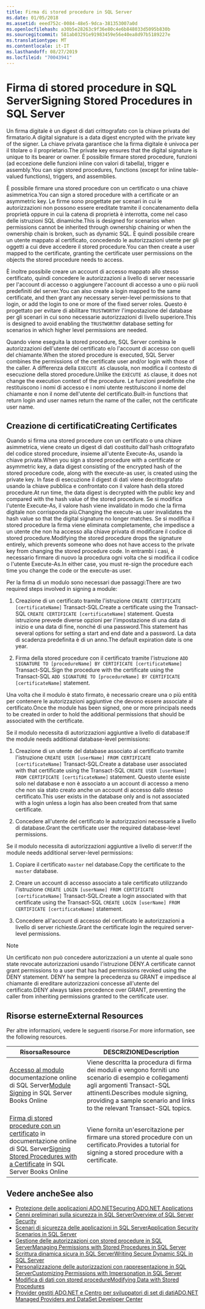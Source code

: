 ```yaml
---
title: Firma di stored procedure in SQL Server
ms.date: 01/05/2018
ms.assetid: eeed752c-0084-48e5-9dca-381353007a0d
ms.openlocfilehash: a30b5e28263c9f36e80c4e6b848033d5095b830b
ms.sourcegitcommit: 581ab03291e91983459e56e40ea8d97b5189227e
ms.translationtype: MT
ms.contentlocale: it-IT
ms.lasthandoff: 08/27/2019
ms.locfileid: "70043941"
---
```

# <a name="signing-stored-procedures-in-sql-server"></a><span data-ttu-id="fbdfd-102">Firma di stored procedure in SQL Server</span><span class="sxs-lookup"><span data-stu-id="fbdfd-102">Signing Stored Procedures in SQL Server</span></span>

<span data-ttu-id="fbdfd-103">Un firma digitale è un digest di dati crittografato con la chiave privata del firmatario.</span><span class="sxs-lookup"><span data-stu-id="fbdfd-103">A digital signature is a data digest encrypted with the private key of the signer.</span></span> <span data-ttu-id="fbdfd-104">La chiave privata garantisce che la firma digitale è univoca per il titolare o il proprietario.</span><span class="sxs-lookup"><span data-stu-id="fbdfd-104">The private key ensures that the digital signature is unique to its bearer or owner.</span></span> <span data-ttu-id="fbdfd-105">È possibile firmare stored procedure, funzioni (ad eccezione delle funzioni inline con valori di tabella), trigger e assembly.</span><span class="sxs-lookup"><span data-stu-id="fbdfd-105">You can sign stored procedures, functions (except for inline table-valued functions), triggers, and assemblies.</span></span>

<span data-ttu-id="fbdfd-106">È possibile firmare una stored procedure con un certificato o una chiave asimmetrica.</span><span class="sxs-lookup"><span data-stu-id="fbdfd-106">You can sign a stored procedure with a certificate or an asymmetric key.</span></span> <span data-ttu-id="fbdfd-107">Le firme sono progettate per scenari in cui le autorizzazioni non possono essere ereditate tramite il concatenamento della proprietà oppure in cui la catena di proprietà è interrotta, come nel caso delle istruzioni SQL dinamiche.</span><span class="sxs-lookup"><span data-stu-id="fbdfd-107">This is designed for scenarios when permissions cannot be inherited through ownership chaining or when the ownership chain is broken, such as dynamic SQL.</span></span> <span data-ttu-id="fbdfd-108">È quindi possibile creare un utente mappato al certificato, concedendo le autorizzazioni utente per gli oggetti a cui deve accedere il stored procedure.</span><span class="sxs-lookup"><span data-stu-id="fbdfd-108">You can then create a user mapped to the certificate, granting the certificate user permissions on the objects the stored procedure needs to access.</span></span>

<span data-ttu-id="fbdfd-109">È inoltre possibile creare un account di accesso mappato allo stesso certificato, quindi concedere le autorizzazioni a livello di server necessarie per l'account di accesso o aggiungere l'account di accesso a uno o più ruoli predefiniti del server.</span><span class="sxs-lookup"><span data-stu-id="fbdfd-109">You can also create a login mapped to the same certificate, and then grant any necessary server-level permissions to that login, or add the login to one or more of the fixed server roles.</span></span> <span data-ttu-id="fbdfd-110">Questo è progettato per evitare di abilitare `TRUSTWORTHY` l'impostazione del database per gli scenari in cui sono necessarie autorizzazioni di livello superiore.</span><span class="sxs-lookup"><span data-stu-id="fbdfd-110">This is designed to avoid enabling the `TRUSTWORTHY` database setting for scenarios in which higher level permissions are needed.</span></span>

<span data-ttu-id="fbdfd-111">Quando viene eseguita la stored procedure, SQL Server combina le autorizzazioni dell'utente del certificato e/o l'account di accesso con quelli del chiamante.</span><span class="sxs-lookup"><span data-stu-id="fbdfd-111">When the stored procedure is executed, SQL Server combines the permissions of the certificate user and/or login with those of the caller.</span></span> <span data-ttu-id="fbdfd-112">A differenza della `EXECUTE AS` clausola, non modifica il contesto di esecuzione della stored procedure.</span><span class="sxs-lookup"><span data-stu-id="fbdfd-112">Unlike the `EXECUTE AS` clause, it does not change the execution context of the procedure.</span></span> <span data-ttu-id="fbdfd-113">Le funzioni predefinite che restituiscono i nomi di accesso e i nomi utente restituiscono il nome del chiamante e non il nome dell'utente del certificato.</span><span class="sxs-lookup"><span data-stu-id="fbdfd-113">Built-in functions that return login and user names return the name of the caller, not the certificate user name.</span></span>

## <a name="creating-certificates"></a><span data-ttu-id="fbdfd-114">Creazione di certificati</span><span class="sxs-lookup"><span data-stu-id="fbdfd-114">Creating Certificates</span></span>

<span data-ttu-id="fbdfd-115">Quando si firma una stored procedure con un certificato o una chiave asimmetrica, viene creato un digest di dati costituito dall'hash crittografato del codice stored procedure, insieme all'utente Execute-As, usando la chiave privata.</span><span class="sxs-lookup"><span data-stu-id="fbdfd-115">When you sign a stored procedure with a certificate or asymmetric key, a data digest consisting of the encrypted hash of the stored procedure code, along with the execute-as user, is created using the private key.</span></span> <span data-ttu-id="fbdfd-116">In fase di esecuzione il digest di dati viene decrittografato usando la chiave pubblica e confrontato con il valore hash della stored procedure.</span><span class="sxs-lookup"><span data-stu-id="fbdfd-116">At run time, the data digest is decrypted with the public key and compared with the hash value of the stored procedure.</span></span> <span data-ttu-id="fbdfd-117">Se si modifica l'utente Execute-As, il valore hash viene invalidato in modo che la firma digitale non corrisponda più.</span><span class="sxs-lookup"><span data-stu-id="fbdfd-117">Changing the execute-as user invalidates the hash value so that the digital signature no longer matches.</span></span> <span data-ttu-id="fbdfd-118">Se si modifica il stored procedure la firma viene eliminata completamente, che impedisce a un utente che non ha accesso alla chiave privata di modificare il codice di stored procedure.</span><span class="sxs-lookup"><span data-stu-id="fbdfd-118">Modifying the stored procedure drops the signature entirely, which prevents someone who does not have access to the private key from changing the stored procedure code.</span></span> <span data-ttu-id="fbdfd-119">In entrambi i casi, è necessario firmare di nuovo la procedura ogni volta che si modifica il codice o l'utente Execute-As.</span><span class="sxs-lookup"><span data-stu-id="fbdfd-119">In either case, you must re-sign the procedure each time you change the code or the execute-as user.</span></span>

<span data-ttu-id="fbdfd-120">Per la firma di un modulo sono necessari due passaggi:</span><span class="sxs-lookup"><span data-stu-id="fbdfd-120">There are two required steps involved in signing a module:</span></span>

1. <span data-ttu-id="fbdfd-121">Creazione di un certificato tramite l'istruzione `CREATE CERTIFICATE [certificateName]` Transact-SQL.</span><span class="sxs-lookup"><span data-stu-id="fbdfd-121">Create a certificate using the Transact-SQL `CREATE CERTIFICATE [certificateName]` statement.</span></span> <span data-ttu-id="fbdfd-122">Questa istruzione prevede diverse opzioni per l'impostazione di una data di inizio e una data di fine, nonché di una password.</span><span class="sxs-lookup"><span data-stu-id="fbdfd-122">This statement has several options for setting a start and end date and a password.</span></span> <span data-ttu-id="fbdfd-123">La data di scadenza predefinita è di un anno.</span><span class="sxs-lookup"><span data-stu-id="fbdfd-123">The default expiration date is one year.</span></span>

1. <span data-ttu-id="fbdfd-124">Firma della stored procedure con il certificato tramite l'istruzione `ADD SIGNATURE TO [procedureName] BY CERTIFICATE [certificateName]` Transact-SQL.</span><span class="sxs-lookup"><span data-stu-id="fbdfd-124">Sign the procedure with the certificate using the Transact-SQL `ADD SIGNATURE TO [procedureName] BY CERTIFICATE [certificateName]` statement.</span></span>

<span data-ttu-id="fbdfd-125">Una volta che il modulo è stato firmato, è necessario creare una o più entità per contenere le autorizzazioni aggiuntive che devono essere associate al certificato.</span><span class="sxs-lookup"><span data-stu-id="fbdfd-125">Once the module has been signed, one or more principals needs to be created in order to hold the additional permissions that should be associated with the certificate.</span></span>

<span data-ttu-id="fbdfd-126">Se il modulo necessita di autorizzazioni aggiuntive a livello di database:</span><span class="sxs-lookup"><span data-stu-id="fbdfd-126">If the module needs additional database-level permissions:</span></span>

1. <span data-ttu-id="fbdfd-127">Creazione di un utente del database associato al certificato tramite l'istruzione `CREATE USER [userName] FROM CERTIFICATE [certificateName]` Transact-SQL.</span><span class="sxs-lookup"><span data-stu-id="fbdfd-127">Create a database user associated with that certificate using the Transact-SQL `CREATE USER [userName] FROM CERTIFICATE [certificateName]` statement.</span></span> <span data-ttu-id="fbdfd-128">Questo utente esiste solo nel database e non è associato a un account di accesso a meno che non sia stato creato anche un account di accesso dallo stesso certificato.</span><span class="sxs-lookup"><span data-stu-id="fbdfd-128">This user exists in the database only and is not associated with a login unless a login has also been created from that same certificate.</span></span>

1. <span data-ttu-id="fbdfd-129">Concedere all'utente del certificato le autorizzazioni necessarie a livello di database.</span><span class="sxs-lookup"><span data-stu-id="fbdfd-129">Grant the certificate user the required database-level permissions.</span></span>

<span data-ttu-id="fbdfd-130">Se il modulo necessita di autorizzazioni aggiuntive a livello di server:</span><span class="sxs-lookup"><span data-stu-id="fbdfd-130">If the module needs additional server-level permissions:</span></span>

1. <span data-ttu-id="fbdfd-131">Copiare il certificato `master` nel database.</span><span class="sxs-lookup"><span data-stu-id="fbdfd-131">Copy the certificate to the `master` database.</span></span>

1. <span data-ttu-id="fbdfd-132">Creare un account di accesso associato a tale certificato utilizzando l'istruzione `CREATE LOGIN [userName] FROM CERTIFICATE [certificateName]` Transact-SQL.</span><span class="sxs-lookup"><span data-stu-id="fbdfd-132">Create a login associated with that certificate using the Transact-SQL `CREATE LOGIN [userName] FROM CERTIFICATE [certificateName]` statement.</span></span>

1. <span data-ttu-id="fbdfd-133">Concedere all'account di accesso del certificato le autorizzazioni a livello di server richieste.</span><span class="sxs-lookup"><span data-stu-id="fbdfd-133">Grant the certificate login the required server-level permissions.</span></span>

> [!NOTE]
> <span data-ttu-id="fbdfd-134">Un certificato non può concedere autorizzazioni a un utente al quale sono state revocate autorizzazioni usando l'istruzione DENY.</span><span class="sxs-lookup"><span data-stu-id="fbdfd-134">A certificate cannot grant permissions to a user that has had permissions revoked using the DENY statement.</span></span> <span data-ttu-id="fbdfd-135">DENY ha sempre la precedenza su GRANT e impedisce al chiamante di ereditare autorizzazioni concesse all'utente del certificato.</span><span class="sxs-lookup"><span data-stu-id="fbdfd-135">DENY always takes precedence over GRANT, preventing the caller from inheriting permissions granted to the certificate user.</span></span>

## <a name="external-resources"></a><span data-ttu-id="fbdfd-136">Risorse esterne</span><span class="sxs-lookup"><span data-stu-id="fbdfd-136">External Resources</span></span>

<span data-ttu-id="fbdfd-137">Per altre informazioni, vedere le seguenti risorse.</span><span class="sxs-lookup"><span data-stu-id="fbdfd-137">For more information, see the following resources.</span></span>

|<span data-ttu-id="fbdfd-138">Risorsa</span><span class="sxs-lookup"><span data-stu-id="fbdfd-138">Resource</span></span>|<span data-ttu-id="fbdfd-139">DESCRIZIONE</span><span class="sxs-lookup"><span data-stu-id="fbdfd-139">Description</span></span>|
|--------------|-----------------|
|<span data-ttu-id="fbdfd-140">[Accesso al modulo](https://go.microsoft.com/fwlink/?LinkId=98590) documentazione online di SQL Server</span><span class="sxs-lookup"><span data-stu-id="fbdfd-140">[Module Signing](https://go.microsoft.com/fwlink/?LinkId=98590) in SQL Server Books Online</span></span>|<span data-ttu-id="fbdfd-141">Viene descritta la procedura di firma dei moduli e vengono forniti uno scenario di esempio e collegamenti agli argomenti Transact-SQL attinenti.</span><span class="sxs-lookup"><span data-stu-id="fbdfd-141">Describes module signing, providing a sample scenario and links to the relevant Transact-SQL topics.</span></span>|
|<span data-ttu-id="fbdfd-142">[Firma di stored procedure con un certificato](/sql/relational-databases/tutorial-signing-stored-procedures-with-a-certificate) in documentazione online di SQL Server</span><span class="sxs-lookup"><span data-stu-id="fbdfd-142">[Signing Stored Procedures with a Certificate](/sql/relational-databases/tutorial-signing-stored-procedures-with-a-certificate) in SQL Server Books Online</span></span>|<span data-ttu-id="fbdfd-143">Viene fornita un'esercitazione per firmare una stored procedure con un certificato.</span><span class="sxs-lookup"><span data-stu-id="fbdfd-143">Provides a tutorial for signing a stored procedure with a certificate.</span></span>|

## <a name="see-also"></a><span data-ttu-id="fbdfd-144">Vedere anche</span><span class="sxs-lookup"><span data-stu-id="fbdfd-144">See also</span></span>

- [<span data-ttu-id="fbdfd-145">Protezione delle applicazioni ADO.NET</span><span class="sxs-lookup"><span data-stu-id="fbdfd-145">Securing ADO.NET Applications</span></span>](../../../../../docs/framework/data/adonet/securing-ado-net-applications.md)
- [<span data-ttu-id="fbdfd-146">Cenni preliminari sulla sicurezza in SQL Server</span><span class="sxs-lookup"><span data-stu-id="fbdfd-146">Overview of SQL Server Security</span></span>](../../../../../docs/framework/data/adonet/sql/overview-of-sql-server-security.md)
- [<span data-ttu-id="fbdfd-147">Scenari di sicurezza delle applicazioni in SQL Server</span><span class="sxs-lookup"><span data-stu-id="fbdfd-147">Application Security Scenarios in SQL Server</span></span>](../../../../../docs/framework/data/adonet/sql/application-security-scenarios-in-sql-server.md)
- [<span data-ttu-id="fbdfd-148">Gestione delle autorizzazioni con stored procedure in SQL Server</span><span class="sxs-lookup"><span data-stu-id="fbdfd-148">Managing Permissions with Stored Procedures in SQL Server</span></span>](../../../../../docs/framework/data/adonet/sql/managing-permissions-with-stored-procedures-in-sql-server.md)
- [<span data-ttu-id="fbdfd-149">Scrittura dinamica sicura in SQL Server</span><span class="sxs-lookup"><span data-stu-id="fbdfd-149">Writing Secure Dynamic SQL in SQL Server</span></span>](../../../../../docs/framework/data/adonet/sql/writing-secure-dynamic-sql-in-sql-server.md)
- [<span data-ttu-id="fbdfd-150">Personalizzazione delle autorizzazioni con rappresentazione in SQL Server</span><span class="sxs-lookup"><span data-stu-id="fbdfd-150">Customizing Permissions with Impersonation in SQL Server</span></span>](../../../../../docs/framework/data/adonet/sql/customizing-permissions-with-impersonation-in-sql-server.md)
- [<span data-ttu-id="fbdfd-151">Modifica di dati con stored procedure</span><span class="sxs-lookup"><span data-stu-id="fbdfd-151">Modifying Data with Stored Procedures</span></span>](../../../../../docs/framework/data/adonet/modifying-data-with-stored-procedures.md)
- [<span data-ttu-id="fbdfd-152">Provider gestiti ADO.NET e Centro per sviluppatori di set di dati</span><span class="sxs-lookup"><span data-stu-id="fbdfd-152">ADO.NET Managed Providers and DataSet Developer Center</span></span>](https://go.microsoft.com/fwlink/?LinkId=217917)
